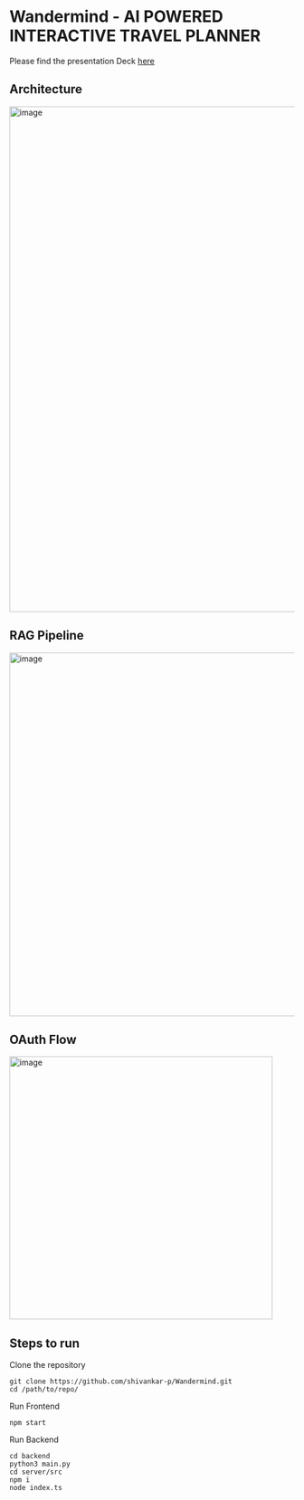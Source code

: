 # Wandermind - AI POWERED INTERACTIVE TRAVEL PLANNER

Please find the presentation Deck [here](https://github.com/shivankar-p/Wandermind/blob/master/PresentationDeck.pdf)

## Architecture
<img width="894" alt="image" src="https://github.com/shivankar-p/Wandermind/assets/60961689/98b24d3b-3d28-4638-9391-b6360d0e88b0">

## RAG Pipeline
<img width="643" alt="image" src="https://github.com/shivankar-p/Wandermind/assets/60961689/1faf3be9-9d81-4691-9b3c-ef5956bb24e6">

## OAuth Flow
<img width="465" alt="image" src="https://github.com/shivankar-p/Wandermind/assets/60961689/9612414e-9f0f-4b8b-91e1-21035cbbb54c">

## Steps to run

Clone the repository
```
git clone https://github.com/shivankar-p/Wandermind.git
cd /path/to/repo/
```

Run Frontend
```
npm start
```

Run Backend
```
cd backend
python3 main.py
cd server/src
npm i
node index.ts
```
